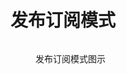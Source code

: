 # 发布订阅模式

<figure><img src="../.gitbook/assets/image (12).png" alt=""><figcaption><p>发布订阅模式图示</p></figcaption></figure>

